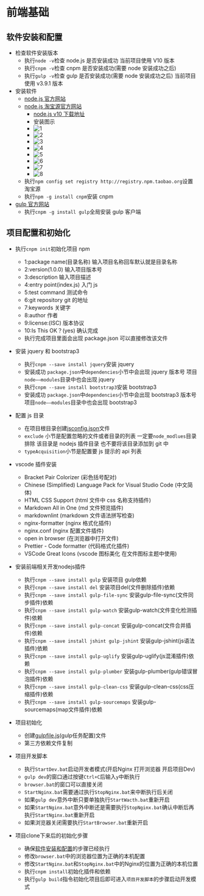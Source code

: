 # 前端基础

## 软件安装和配置

- 检查软件安装版本
  - 执行`node -v`检查 node.js 是否安装成功 当前项目使用 V10 版本
  - 执行`cnpm -v`检查 cnpm 是否安装成功(需要 node 安装成功之后)
  - 执行`gulp -v`检查 gulp 是否安装成功(需要 node 安装成功之后) 当前项目使用 v3.9.1 版本
- 安装软件
  - [node.js 官方网站](http://node.org/)
  - [node.js 淘宝源官方网站](http://npm.taobao.org/)
    - [node.js v10 下载地址](http://nodejs.org/dist/v10.13.0/node-v10.13.0-x64.msi)
    - 安装图示
    - ![1](doc-images/nodejs001.jpg)
    - ![2](doc-images/nodejs002.jpg)
    - ![3](doc-images/nodejs003.jpg)
    - ![4](doc-images/nodejs004.jpg)
    - ![5](doc-images/nodejs005.jpg)
    - ![6](doc-images/nodejs006.jpg)
    - ![7](doc-images/nodejs007.jpg)
    - ![8](doc-images/nodejs008.jpg)
  - 执行`npm config set registry http://registry.npm.taobao.org`设置淘宝源
  - 执行`npm -g install cnpm`安装 cnpm
- [gulp 官方网站](http://gulpjs.com)
  - 执行`cnpm -g install gulp`全局安装 gulp 客户端

## 项目配置和初始化

- 执行`cnpm init`初始化项目 npm
  - 1:package name(目录名称) 输入项目名称回车默认就是目录名称
  - 2:version(1.0.0) 输入项目版本号
  - 3:description 输入项目描述
  - 4:entry point(index.js) 入门 js
  - 5:test command 测试命令
  - 6:git repository git 的地址
  - 7:keywords 关键字
  - 8:author 作者
  - 9:license:(ISC) 版本协议
  - 10:Is This OK？(yes) 确认完成
  - 执行完成项目里面会出现 package.json 可以直接修改该文件
- 安装 jquery 和 bootstrap3
  - 执行`cnpm --save install jquery`安装 jquery
  - 安装成功 `package.json`中`dependencies`小节中会出现 jquery 版本号 项目`node——modules`目录中也会出现 jquery
  - 执行`cnpm --save install bootstrap3`安装 bootstrap3
  - 安装成功 `package.json`中`dependencies`小节中会出现 bootstrap3 版本号 项目`node——modules`目录中也会出现 bootstrap3
- 配置 js 目录

  - 在项目根目录创建[jsconfig.json](jsconfig.json)文件
  - `exclude` 小节是配置忽略的文件或者目录的列表 一定要`node_modlues`目录排除 该目录是 nodejs 插件目录 也不要将该目录添加到 git 中
  - `typeAcquisition`小节是配置要 js 提示的 api 列表

- vscode 插件安装
  - Bracket Pair Colorizer (彩色括号配对)
  - Chinese (Simplified) Language Pack for Visual Studio Code (中文简体)
  - HTML CSS Support (html 文件中 css 名称支持插件)
  - Markdown All in One (md 文件预览插件)
  - markdownlint (markdown 文件语法拼写检查)
  - nginx-formatter (nginx 格式化插件)
  - nginx.conf (nginx 配置文件插件)
  - open in browser (在浏览器中打开文件)
  - Prettier - Code formatter (代码格式化插件)
  - VSCode Great Icons (vscode 图标美化 在文件图标主题中使用)
- 安装前端相关开发nodejs插件
  - 执行`cnpm --save install gulp` 安装项目 gulp依赖
  - 执行`cnpm --save install del` 安装项目del(文件删除插件)依赖
  - 执行`cnpm --save install gulp-file-sync` 安装gulp-file-sync(文件同步插件)依赖
  - 执行`cnpm --save install gulp-watch` 安装gulp-watch(文件变化检测插件)依赖
  - 执行`cnpm --save install gulp-concat` 安装gulp-concat(文件合并插件)依赖
  - 执行`cnpm --save install jshint gulp-jshint` 安装gulp-jshint(js语法插件)依赖
  - 执行`cnpm --save install gulp-uglify` 安装gulp-uglify(js混淆插件)依赖
  - 执行`cnpm --save install gulp-plumber` 安装gulp-plumber(gulp错误冒泡插件)依赖
  - 执行`cnpm --save install gulp-clean-css` 安装gulp-clean-css(css压缩插件)依赖
  - 执行`cnpm --save install gulp-sourcemaps` 安装gulp-sourcemaps(map文件插件)依赖
- 项目初始化
  - 创建[gulpfile.js](gulpfile.js)(gulp任务配置)文件
  - 第三方依赖文件复制
- 项目开发脚本
  - 执行`StartDev.bat`启动开发者模式(开启Nginx 打开浏览器 开启项目Dev)
  - `gulp dev`的窗口通过按键`Ctrl+C`后输入`y`中断执行
  - `browser.bat`的窗口可以直接关闭
  - `StartNginx.bat`需要通过执行`StopNginx.bat`来中断执行后关闭
  - 如果`gulp dev`意外中断只要单独执行`StartWacth.bat`重新开启
  - 如果`StartNginx.bat`意外中断还是需要执行`StopNginx.bat`确认中断后再执行`StartNginx.bat`重新开启
  - 如果浏览器关闭需要执行`StartBrowser.bat`重新开启
- 项目clone下来后的初始化步骤
  - 确保[软件安装和配置](#软件安装和配置)的步骤已经执行
  - 修改`browser.bat`中的浏览器位置为正确的本机配置
  - 修改`StartNginx.bat`和`StopNginx.bat`中的Nginx的位置为正确的本机位置
  - 执行`cnpm install`初始化插件和依赖
  - 执行`gulp build`指令初始化项目后即可进入`项目开发脚本`的步骤启动开发模式
